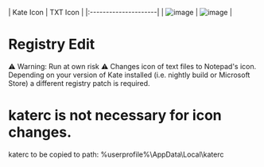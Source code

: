 | Kate Icon | TXT Icon |
|:---------------------|
| ![image](https://github.com/user-attachments/assets/b2e156b6-cac6-4107-a800-32183218da7d) | ![image](https://github.com/user-attachments/assets/86ba7a88-36bd-4608-b155-c171139f4d19) |

# Registry Edit 
:warning: Warning: Run at own risk :warning:
Changes icon of text files to Notepad's icon.
Depending on your version of Kate installed (i.e. nightly build or Microsoft Store) a different registry patch is required. 

# katerc is not necessary for icon changes.
katerc to be copied to path:
%userprofile%\AppData\Local\katerc
